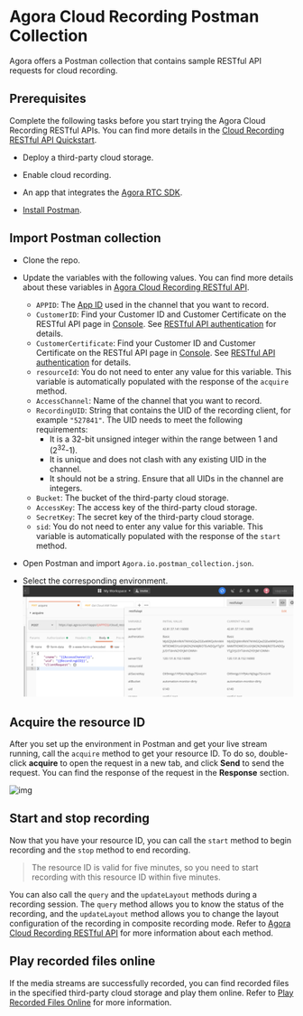 # Agora Cloud Recording Postman Collection

Agora offers a Postman collection that contains sample RESTful API requests for cloud recording. 

## Prerequisites

Complete the following tasks before you start trying the Agora Cloud Recording RESTful APIs. You can find more details in the [Cloud Recording RESTful API Quickstart](https://docs.agora.io/en/cloud-recording/cloud_recording_rest?platform=All%20Platforms).

- Deploy a third-party cloud storage.

- Enable cloud recording.

- An app that integrates the [Agora RTC SDK](https://docs.agora.io/en/Agora%20Platform/terms?platform=All%20Platforms#rtc-sdk).
- [Install Postman](https://www.getpostman.com/downloads/).

## Import Postman collection

- Clone the repo.

- Update the variables with the following values. You can find more details about these variables in [Agora Cloud Recording RESTful API](https://docs.agora.io/en/cloud-recording/cloud_recording_api_rest?platform=All%20Platforms).

  - `APPID`: The [App ID](https://docs.agora.io/en/Agora%20Platform/terms?platform=All%20Platforms#a-nameappidaapp-id) used in the channel that you want to record.
  - `CustomerID`: Find your Customer ID and Customer Certificate on the RESTful API page in [Console](https://console.agora.io/). See [RESTful API authentication](https://docs.agora.io/en/faq/restful_authentication) for details.
  - `CustomerCertificate`: Find your Customer ID and Customer Certificate on the RESTful API page in [Console](https://console.agora.io/). See [RESTful API authentication](https://docs.agora.io/en/faq/restful_authentication) for details.
  - `resourceId`: You do not need to enter any value for this variable. This variable is automatically populated with the response of the `acquire` method.
  - `AccessChannel`: Name of the channel that you want to record.
  - `RecordingUID`: String that contains the UID of the recording client, for example `"527841"`. The UID needs to meet the following requirements:
    - It is a 32-bit unsigned integer within the range between 1 and (2<sup>32</sup>-1).
    - It is unique and does not clash with any existing UID in the channel.
    - It should not be a string. Ensure that all UIDs in the channel are integers.
  - `Bucket`: The bucket of the third-party cloud storage.
  - `AccessKey`: The access key of the third-party cloud storage.
  - `SecretKey`: The secret key of the third-party cloud storage.
  - `sid`: You do not need to enter any value for this variable. This variable is automatically populated with the response of the `start` method.
- Open Postman and import `Agora.io.postman_collection.json`.
- Select the corresponding environment.
![img](/pics/choose%20env.png)




## Acquire the resource ID

After you set up the environment in Postman and get your live stream running, call the `acquire` method to get your resource ID. To do so, double-click **acquire** to open the request in a new tab, and click **Send** to send the request. You can find the response of the request in the **Response** section.

![img](https://miro.medium.com/max/6128/1*ka4adlQrqjOs3zLIAnKK6w.png)

## Start and stop recording

Now that you have your resource ID, you can call the `start` method to begin recording and the `stop` method to end recording.

> The resource ID is valid for five minutes, so you need to start recording with this resource ID within five minutes.

You can also call the `query` and the `updateLayout` methods during a recording session. The `query` method allows you to know the status of the recording, and the `updateLayout` method allows you to change the layout configuration of the recording in composite recording mode. Refer to [Agora Cloud Recording RESTful API](https://docs.agora.io/en/cloud-recording/cloud_recording_api_rest?platform=All%20Platforms) for more information about each method.



## Play recorded files online

If the media streams are successfully recorded, you can find recorded files in the specified third-party cloud storage and play them online. Refer to [Play Recorded Files Online](https://docs.agora.io/en/cloud-recording/cloud_recording_onlineplay?platform=All%20Platforms) for more information.

